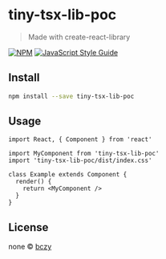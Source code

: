 # tiny-tsx-lib-poc

> Made with create-react-library

[![NPM](https://img.shields.io/npm/v/tiny-tsx-lib-poc.svg)](https://www.npmjs.com/package/tiny-tsx-lib-poc) [![JavaScript Style Guide](https://img.shields.io/badge/code_style-standard-brightgreen.svg)](https://standardjs.com)

## Install

```bash
npm install --save tiny-tsx-lib-poc
```

## Usage

```tsx
import React, { Component } from 'react'

import MyComponent from 'tiny-tsx-lib-poc'
import 'tiny-tsx-lib-poc/dist/index.css'

class Example extends Component {
  render() {
    return <MyComponent />
  }
}
```

## License

none © [bczy](https://github.com/bczy)
